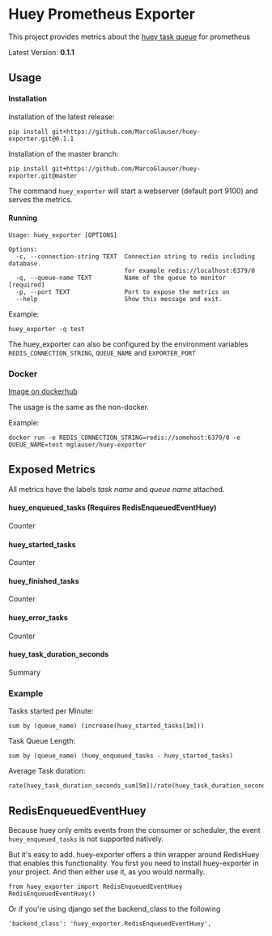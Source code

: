 # Huey Prometheus Exporter
This project provides metrics about the [huey task queue](https://github.com/coleifer/huey) for prometheus

Latest Version: **0.1.1**

## Usage

#### Installation
Installation of the latest release:
```
pip install git+https://github.com/MarcoGlauser/huey-exporter.git@0.1.1
```
Installation of the master branch:
```
pip install git+https://github.com/MarcoGlauser/huey-exporter.git@master
```

The command `huey_exporter` will start a webserver (default port 9100) and serves the metrics.

#### Running
```
Usage: huey_exporter [OPTIONS]

Options:
  -c, --connection-string TEXT  Connection string to redis including database.
                                for example redis://localhost:6379/0
  -q, --queue-name TEXT         Name of the queue to monitor  [required]
  -p, --port TEXT               Port to expose the metrics on
  --help                        Show this message and exit.

```

Example:
```
huey_exporter -q test
```
The huey_exporter can also be configured by the environment variables `REDIS_CONNECTION_STRING`, `QUEUE_NAME` and `EXPORTER_PORT`
### Docker
[Image on dockerhub](https://hub.docker.com/r/mglauser/huey-exporter/)

The usage is the same as the non-docker.

Example:
```
docker run -e REDIS_CONNECTION_STRING=redis://somehost:6379/0 -e QUEUE_NAME=test mglauser/huey-exporter
```

## Exposed Metrics
All metrics have the labels *task name* and *queue name* attached.
#### huey_enqueued_tasks (Requires RedisEnqueuedEventHuey)
Counter
#### huey_started_tasks
Counter

#### huey_finished_tasks
Counter

#### huey_error_tasks
Counter

#### huey_task_duration_seconds
Summary

### Example
Tasks started per Minute:
```
sum by (queue_name) (increase(huey_started_tasks[1m]))
```

Task Queue Length:
```
sum by (queue_name) (huey_enqueued_tasks - huey_started_tasks)
```

Average Task duration:
```
rate(huey_task_duration_seconds_sum[5m])/rate(huey_task_duration_seconds_count[5m])
```

## RedisEnqueuedEventHuey
Because huey only emits events from the consumer or scheduler, the event `huey_enqueued_tasks` is not supported natively.

But it's easy to add. huey-exporter offers a thin wrapper around RedisHuey that enables this functionality.
You first you need to install huey-exporter in your project.
And then either use it, as you would normally.
```
from huey_exporter import RedisEnqueuedEventHuey
RedisEnqueuedEventHuey()
```
Or if you're using django set the backend_class to the following
```
'backend_class': 'huey_exporter.RedisEnqueuedEventHuey',
```
